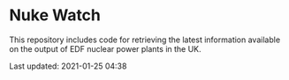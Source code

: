 # Nuke Watch

This repository includes code for retrieving the latest information available on the output of EDF nuclear power plants in the UK.

Last updated: 2021-01-25 04:38